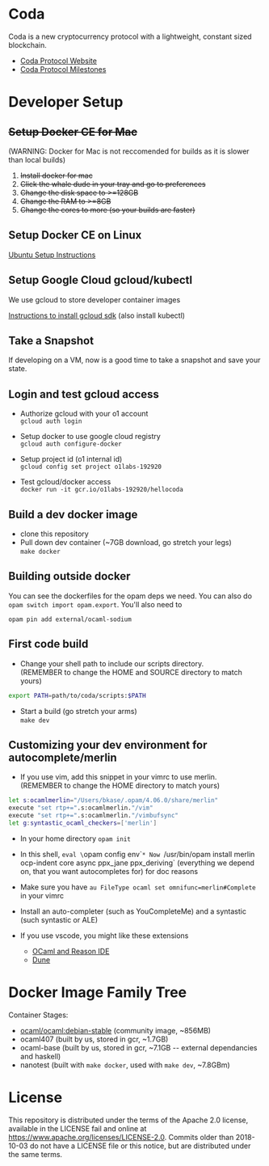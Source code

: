 # Coda

Coda is a new cryptocurrency protocol with a lightweight, constant sized blockchain.

* [Coda Protocol Website](https://codaprotocol.com/)
* [Coda Protocol Milestones](https://github.com/orgs/CodaProtocol/projects/1)

# Developer Setup

## ~~Setup Docker CE for Mac~~
(WARNING: Docker for Mac is not reccomended for builds as it is slower than local builds)

1. ~~Install docker for mac~~
1. ~~Click the whale dude in your tray and go to preferences~~
1. ~~Change the disk space to >=128GB~~
1. ~~Change the RAM to >=8GB~~
1. ~~Change the cores to more (so your builds are faster)~~

## Setup Docker CE on Linux
[Ubuntu Setup Instructions](https://docs.docker.com/install/linux/docker-ce/ubuntu/)

## Setup Google Cloud gcloud/kubectl 
We use gcloud to store developer container images

[Instructions to install gcloud sdk](https://cloud.google.com/sdk/install)
(also install kubectl)

## Take a Snapshot
If developing on a VM, now is a good time to take a snapshot and save your state.

## Login and test gcloud access

* Authorize gcloud with your o1 account\
`gcloud auth login`

* Setup docker to use google cloud registry\
`gcloud auth configure-docker`

* Setup project id (o1 internal id)\
`gcloud config set project o1labs-192920`

* Test gcloud/docker access\
`docker run -it gcr.io/o1labs-192920/hellocoda`

## Build a dev docker image
* clone this repository 
* Pull down dev container  (~7GB download, go stretch your legs)\
`make docker` 

## Building outside docker

You can see the dockerfiles for the opam deps we need. You can also
do `opam switch import opam.export`. You'll also need to

`opam pin add external/ocaml-sodium`

## First code build

* Change your shell path to include our scripts directory.\
(REMEMBER to change the HOME and SOURCE directory to match yours)

```bash
export PATH=path/to/coda/scripts:$PATH
```

* Start a build (go stretch your arms)\
`make dev`

## Customizing your dev environment for autocomplete/merlin

* If you use vim, add this snippet in your vimrc to use merlin.\
(REMEMBER to change the HOME directory to match yours)

```bash
let s:ocamlmerlin="/Users/bkase/.opam/4.06.0/share/merlin"
execute "set rtp+=".s:ocamlmerlin."/vim"
execute "set rtp+=".s:ocamlmerlin."/vimbufsync"
let g:syntastic_ocaml_checkers=['merlin']
```

* In your home directory `opam init`
* In this shell, `eval \`opam config env\``* Now `/usr/bin/opam install merlin ocp-indent core async ppx_jane ppx_deriving` (everything we depend on, that you want autocompletes for) for doc reasons
* Make sure you have `au FileType ocaml set omnifunc=merlin#Complete` in your vimrc
* Install an auto-completer (such as YouCompleteMe) and a syntastic (such syntastic or ALE)

* If you use vscode, you might like these extensions
   * [OCaml and Reason IDE](https://marketplace.visualstudio.com/items?itemName=freebroccolo.reasonml)
   * [Dune](https://marketplace.visualstudio.com/items?itemName=maelvalais.dune)

# Docker Image Family Tree

Container Stages:
* [ocaml/ocaml:debian-stable](https://hub.docker.com/r/ocaml/ocaml/) (community image, ~856MB) 
* ocaml407 (built by us, stored in gcr, ~1.7GB)
* ocaml-base (built by us, stored in gcr, ~7.1GB -- external dependancies and haskell)
* nanotest (built with `make docker`, used with `make dev`, ~7.8GBm)

# License

This repository is distributed under the terms of the Apache 2.0 license,
available in the LICENSE fail and online at
https://www.apache.org/licenses/LICENSE-2.0. Commits older than 2018-10-03 do
not have a LICENSE file or this notice, but are distributed under the same terms.
